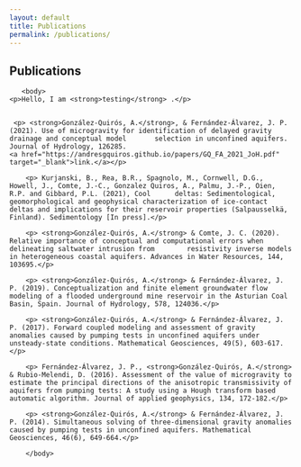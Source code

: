 ```yaml
---
layout: default
title: Publications
permalink: /publications/
---
```


<html>
		
<h2> Publications </h2>
 
       <body>
    <p>Hello, I am <strong>testing</strong> .</p>
	       
	       
     <p> <strong>González-Quirós, A.</strong>, & Fernández-Álvarez, J. P. (2021). Use of microgravity for identification of delayed gravity drainage and conceptual model 		selection in unconfined aquifers. Journal of Hydrology, 126285.
    <a href="https://andresgquiros.github.io/papers/GQ_FA_2021_JoH.pdf" target="_blank">link.</a></p>

   	    <p> Kurjanski, B., Rea, B.R., Spagnolo, M., Cornwell, D.G., Howell, J., Comte, J.-C., Gonzalez Quiros, A., Palmu, J.-P., Oien, R.P. and Gibbard, P.L. (2021), Cool 		deltas: Sedimentological, geomorphological and geophysical characterization of ice-contact deltas and implications for their reservoir properties (Salpausselkä, 		Finland). Sedimentology [In press].</p>

   	    <p> <strong>González-Quirós, A.</strong> & Comte, J. C. (2020). Relative importance of conceptual and computational errors when delineating saltwater intrusion from 		resistivity inverse models in heterogeneous coastal aquifers. Advances in Water Resources, 144, 103695.</p>

   	    <p> <strong>González-Quirós, A.</strong> & Fernández-Álvarez, J. P. (2019). Conceptualization and finite element groundwater flow modeling of a flooded underground mine reservoir in the Asturian Coal Basin, Spain. Journal of Hydrology, 578, 124036.</p>

   	    <p> <strong>González-Quirós, A.</strong> & Fernández-Álvarez, J. P. (2017). Forward coupled modeling and assessment of gravity anomalies caused by pumping tests in unconfined aquifers under unsteady-state conditions. Mathematical Geosciences, 49(5), 603-617.</p>

   	    <p> Fernández-Álvarez, J. P., <strong>González-Quirós, A.</strong> & Rubio-Melendi, D. (2016). Assessment of the value of microgravity to estimate the principal directions of the anisotropic transmissivity of aquifers from pumping tests: A study using a Hough transform based automatic algorithm. Journal of applied geophysics, 134, 172-182.</p>

   	    <p> <strong>González-Quirós, A.</strong> & Fernández-Álvarez, J. P. (2014). Simultaneous solving of three-dimensional gravity anomalies caused by pumping tests in unconfined aquifers. Mathematical Geosciences, 46(6), 649-664.</p>
			
		</body>
		
</html>
